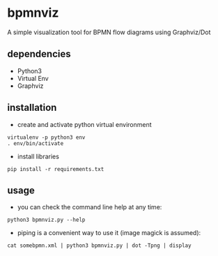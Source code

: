 # bpmnviz
A simple visualization tool for BPMN flow diagrams using Graphviz/Dot


## dependencies

- Python3
- Virtual Env
- Graphviz

## installation

- create and activate python virtual environment
```
virtualenv -p python3 env
. env/bin/activate
```

- install libraries
```
pip install -r requirements.txt
```

## usage

- you can check the command line help at any time:

```
python3 bpmnviz.py --help
```

- piping is a convenient way to use it (image magick is assumed):
```
cat somebpmn.xml | python3 bpmnviz.py | dot -Tpng | display
```
